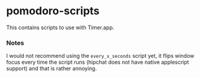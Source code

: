 pomodoro-scripts
================

This contains scripts to use with Timer.app.


### Notes

I would not recommend using the `every_x_seconds` script yet, it flips window focus every time the script runs (hipchat does not have native applescript support) and that is rather annoying.
